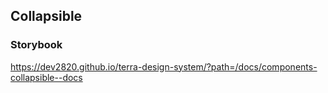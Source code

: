 ## Collapsible

### Storybook

https://dev2820.github.io/terra-design-system/?path=/docs/components-collapsible--docs
